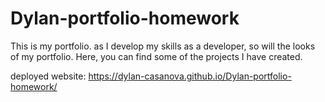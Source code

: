 # Dylan-portfolio-homework

This is my portfolio. as I develop my skills as a developer, so will the looks of my portfolio.
Here, you can find some of the projects I have created. 

deployed website:  https://dylan-casanova.github.io/Dylan-portfolio-homework/
